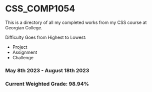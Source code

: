 # CSS_COMP1054

This is a directory of all my completed works from my CSS course at Georgian College.

Difficulty Goes from Highest to Lowest:
- Project
- Assignment
- Challenge

### May 8th 2023 - August 18th 2023
### Current Weighted Grade: 98.94%
